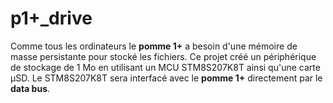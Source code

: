 # p1+_drive 

Comme tous les ordinateurs le **pomme 1+** a besoin d'une mémoire de masse persistante pour stocké les fichiers. Ce projet créé un périphérique de stockage de 1 Mo en utilisant un MCU STM8S207K8T ainsi qu'une carte µSD. Le STM8S207K8T sera interfacé avec le **pomme 1+** directement par le **data bus**. 

